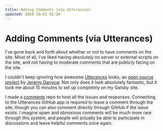 ```yaml
---
title: Adding Comments (via Utterances)
updated: 2020-10-01 02:20
---
```


# Adding Comments (via Utterances)

I've gone back and forth about whether or not to have comments on the site. Most of all, I've liked having absolutely no server or external scripts on the site, and not having to moderate comments that are publicly facing on the site.

I couldn't keep ignoring how awesome [Utterances](https://utteranc.es/ "Utterances") looks, an [open source project](https://github.com/utterance/utterances "open source project") by [Jeremy Danyow](https://github.com/jdanyow "Jeremy Danyow"). Not only does it look absolutely fantastic, but it took me about 15 minutes to set up completely on my Gatsby site.

I made a [comments](https://github.com/arcestia/comments "comments") repo to host all the issues and responses. Connecting to the Utterances GitHub app is required to leave a comment through the site, though you can also comment directly through GitHub if the issue exists. I imagine spam and obnoxious comments will be much more rare through this system, and people will actually be able to participate in discussions and leave helpful comments once again.
